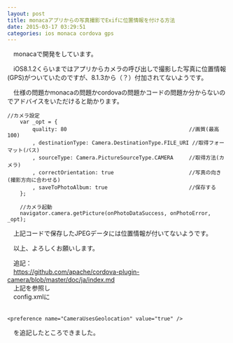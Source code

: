 ```yaml
---
layout: post
title: monacaアプリからの写真撮影でExifに位置情報を付ける方法
date: 2015-03-17 03:29:51
categories: ios monaca cordova gps
---
```

<p>　monacaで開発をしています。</p>

<p>　iOS8.1.2くらいまではアプリからカメラの呼び出しで撮影した写真に位置情報(GPS)がついていたのですが、8.1.3から（？）付加されてないようです。</p>

<p>　仕様の問題かmonacaの問題かcordovaの問題かコードの問題か分からないのでアドバイスをいただけると助かります。</p>

<pre><code>//カメラ設定
    var _opt = {
        quality: 80                                       //画質(最高100)
        , destinationType: Camera.DestinationType.FILE_URI //取得フォーマット(パス)
        , sourceType: Camera.PictureSourceType.CAMERA     //取得方法(カメラ)
        , correctOrientation: true                        //写真の向き(撮影方向に合わせる)
        , saveToPhotoAlbum: true                          //保存する
    };

    //カメラ起動
    navigator.camera.getPicture(onPhotoDataSuccess, onPhotoError, _opt);
</code></pre>

<p>　上記コードで保存したJPEGデータには位置情報が付いてないようです。</p>

<p>　以上、よろしくお願いします。</p>

<p>　追記：<br>
　<a href="https://github.com/apache/cordova-plugin-camera/blob/master/doc/ja/index.md" rel="nofollow">https://github.com/apache/cordova-plugin-camera/blob/master/doc/ja/index.md</a><br>
　上記を参照し<br>
　config.xmlに<br>
　</p>

<pre><code>&lt;preference name="CameraUsesGeolocation" value="true" /&gt;
</code></pre>

<p>　を追記したところできました。</p>
